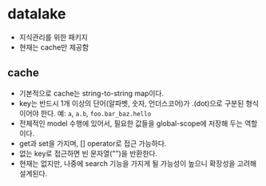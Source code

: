 # datalake
* 지식관리를 위한 패키지
* 현재는 cache만 제공함


## cache
* 기본적으로 cache는 string-to-string map이다.
* key는 반드시 1개 이상의 단어(알파벳, 숫자, 언더스코어)가 .(dot)으로 구분된 형식이어야 한다. 예: `a`, `a.b`, `foo.bar_baz.hello`
* 전체적인 model 수행에 있어서, 필요한 값들을 global-scope에 저장해 두는 역할이다.
* get과 set을 가지며, [] operator로 접근 가능하다.
* 없는 key로 접근하면 빈 문자열("")을 반환한다.
* 현재는 없지만, 나중에 search 기능을 가지게 될 가능성이 높으니 확장성을 고려해 설계된다.